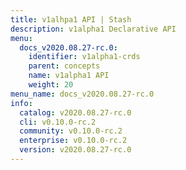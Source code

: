 ```yaml
---
title: v1alhpa1 API | Stash
description: v1alpha1 Declarative API
menu:
  docs_v2020.08.27-rc.0:
    identifier: v1alpha1-crds
    parent: concepts
    name: v1alpha1 API
    weight: 20
menu_name: docs_v2020.08.27-rc.0
info:
  catalog: v2020.08.27-rc.0
  cli: v0.10.0-rc.2
  community: v0.10.0-rc.2
  enterprise: v0.10.0-rc.2
  version: v2020.08.27-rc.0
---
```


